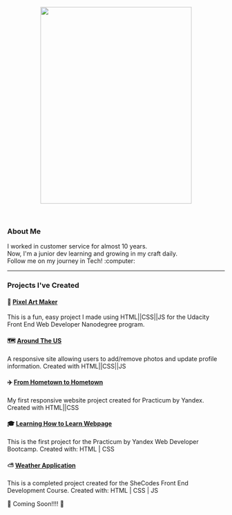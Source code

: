 
<p align="center" ><img src="https://github.com/michellelanecode/images/blob/main/Humaaans%20-%20Space.png" width="350" height="456"></p>
<p align="center" >  </p>
<br>

### About Me ###

<p> I worked in customer service for almost 10 years.<br>
Now, I'm a junior dev learning and growing in my craft daily.<br>
Follow me on my journey in Tech! :computer: </p>

***
### Projects I've Created ### 

#### 🎨 [Pixel Art Maker](https://michellelanecode.github.io/Pix-Art-Maker/) ####
This is a fun, easy project I made using HTML||CSS||JS for the Udacity Front End Web Developer Nanodegree program. 

#### 🗺️ [Around The US](https://endearing-concha-7d096a.netlify.app/) ####

A responsive site allowing users to add/remove photos and update profile information.
Created with HTML||CSS||JS


#### :airplane: [From Hometown to Hometown](https://michellelanecode.github.io/web_project_3-1/) ####

My first responsive website project created for Practicum by Yandex. Created with HTML||CSS


#### :mortar_board: [Learning How to Learn Webpage](https://hopeful-heisenberg-d61c41.netlify.app) #### 

This is the first project for the Practicum by Yandex Web Developer Bootcamp. 
Created with: HTML | CSS 


#### :partly_sunny: [Weather Application](https://lucid-rosalind-0eea3e.netlify.app) ####

This is a completed project created for the SheCodes Front End Development Course. 
Created with: HTML | CSS | JS


:construction: Coming Soon!!!! :construction:

